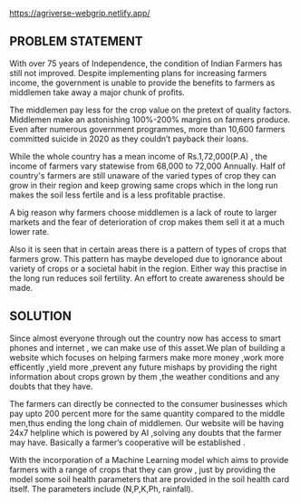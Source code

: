 https://agriverse-webgrip.netlify.app/ 

## PROBLEM STATEMENT

With over 75 years of Independence, the condition of Indian Farmers has still not improved.
Despite implementing plans for increasing farmers income, the government is unable to provide
the benefits to farmers as middlemen take away a major chunk of profits.

The middlemen pay less for the crop value on the pretext of quality factors.
Middlemen make an astonishing 100%-200% margins on farmers produce.
Even after numerous government programmes, more than 10,600 farmers committed suicide in 2020
as they couldn’t payback their loans.

While the whole country has a mean income of Rs.1,72,000(P.A) ,
the income of farmers vary statewise from 68,000 to 72,000 Annually.
Half of country's farmers are still unaware of the varied types of crop they can grow in their region and
keep growing same crops which in the long run makes the soil less fertile and is a less profitable practise.

A big reason why farmers choose middlemen is a lack of route to larger markets and the fear of
deterioration of crop makes them sell it at a much lower rate.

Also it is seen that in certain areas there is a pattern of types of crops that farmers grow. This pattern has maybe developed 
due to ignorance about variety of crops or a societal habit in the region. Either way this practise in the long run reduces soil
fertility. An effort to create awareness should be made.

## SOLUTION

Since almost everyone through out the country now has access to smart phones and internet ,
we can make use of this asset.We plan of building a website which focuses on helping farmers
make more money ,work more efficently ,yield more ,prevent any future mishaps by providing
the right information about crops grown by them ,the weather conditions and any doubts
that they have.

The farmers can directly be connected to the consumer businesses which pay upto 200 percent
more for the same quantity compared to the middle men,thus ending the long chain of middlemen.
Our website will be having 24x7 helpline which is powered by AI ,solving any doubts that the
farmer may have. Basically a farmer’s cooperative will be established .

With the incorporation of a Machine Learning model which aims to provide farmers with a range of crops that they can grow ,
just by providing the model some soil health parameters that are provided in the soil health card itself. The parameters include
(N,P,K,Ph, rainfall).
